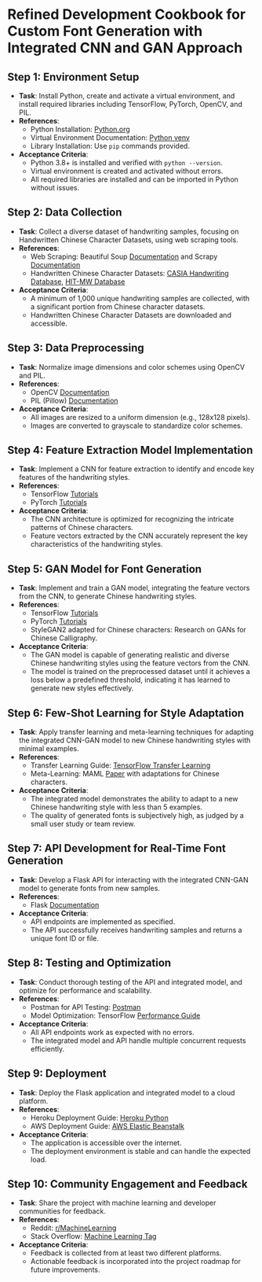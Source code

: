 # Refined Development Cookbook for Custom Font Generation with Integrated CNN and GAN Approach

## Step 1: Environment Setup
- **Task**: Install Python, create and activate a virtual environment, and install required libraries including TensorFlow, PyTorch, OpenCV, and PIL.
- **References**:
  - Python Installation: [Python.org](https://www.python.org/downloads/)
  - Virtual Environment Documentation: [Python venv](https://docs.python.org/3/library/venv.html)
  - Library Installation: Use `pip` commands provided.
- **Acceptance Criteria**:
  - Python 3.8+ is installed and verified with `python --version`.
  - Virtual environment is created and activated without errors.
  - All required libraries are installed and can be imported in Python without issues.

## Step 2: Data Collection
- **Task**: Collect a diverse dataset of handwriting samples, focusing on Handwritten Chinese Character Datasets, using web scraping tools.
- **References**:
  - Web Scraping: Beautiful Soup [Documentation](https://www.crummy.com/software/BeautifulSoup/bs4/doc/) and Scrapy [Documentation](https://docs.scrapy.org/en/latest/)
  - Handwritten Chinese Character Datasets: [CASIA Handwriting Database](http://www.nlpr.ia.ac.cn/databases/handwriting/Home.html), [HIT-MW Database](http://www.nlpr.ia.ac.cn/databases/handwriting/Online_database.html)
- **Acceptance Criteria**:
  - A minimum of 1,000 unique handwriting samples are collected, with a significant portion from Chinese character datasets.
  - Handwritten Chinese Character Datasets are downloaded and accessible.

## Step 3: Data Preprocessing
- **Task**: Normalize image dimensions and color schemes using OpenCV and PIL.
- **References**:
  - OpenCV [Documentation](https://docs.opencv.org/master/)
  - PIL (Pillow) [Documentation](https://pillow.readthedocs.io/en/stable/)
- **Acceptance Criteria**:
  - All images are resized to a uniform dimension (e.g., 128x128 pixels).
  - Images are converted to grayscale to standardize color schemes.

## Step 4: Feature Extraction Model Implementation
- **Task**: Implement a CNN for feature extraction to identify and encode key features of the handwriting styles.
- **References**:
  - TensorFlow [Tutorials](https://www.tensorflow.org/tutorials)
  - PyTorch [Tutorials](https://pytorch.org/tutorials/)
- **Acceptance Criteria**:
  - The CNN architecture is optimized for recognizing the intricate patterns of Chinese characters.
  - Feature vectors extracted by the CNN accurately represent the key characteristics of the handwriting styles.

## Step 5: GAN Model for Font Generation
- **Task**: Implement and train a GAN model, integrating the feature vectors from the CNN, to generate Chinese handwriting styles.
- **References**:
  - TensorFlow [Tutorials](https://www.tensorflow.org/tutorials)
  - PyTorch [Tutorials](https://pytorch.org/tutorials/)
  - StyleGAN2 adapted for Chinese characters: Research on GANs for Chinese Calligraphy.
- **Acceptance Criteria**:
  - The GAN model is capable of generating realistic and diverse Chinese handwriting styles using the feature vectors from the CNN.
  - The model is trained on the preprocessed dataset until it achieves a loss below a predefined threshold, indicating it has learned to generate new styles effectively.

## Step 6: Few-Shot Learning for Style Adaptation
- **Task**: Apply transfer learning and meta-learning techniques for adapting the integrated CNN-GAN model to new Chinese handwriting styles with minimal examples.
- **References**:
  - Transfer Learning Guide: [TensorFlow Transfer Learning](https://www.tensorflow.org/tutorials/images/transfer_learning)
  - Meta-Learning: MAML [Paper](https://arxiv.org/abs/1703.03400) with adaptations for Chinese characters.
- **Acceptance Criteria**:
  - The integrated model demonstrates the ability to adapt to a new Chinese handwriting style with less than 5 examples.
  - The quality of generated fonts is subjectively high, as judged by a small user study or team review.

## Step 7: API Development for Real-Time Font Generation
- **Task**: Develop a Flask API for interacting with the integrated CNN-GAN model to generate fonts from new samples.
- **References**:
  - Flask [Documentation](https://flask.palletsprojects.com/en/2.0.x/)
- **Acceptance Criteria**:
  - API endpoints are implemented as specified.
  - The API successfully receives handwriting samples and returns a unique font ID or file.

## Step 8: Testing and Optimization
- **Task**: Conduct thorough testing of the API and integrated model, and optimize for performance and scalability.
- **References**:
  - Postman for API Testing: [Postman](https://www.postman.com/)
  - Model Optimization: TensorFlow [Performance Guide](https://www.tensorflow.org/guide/performance/overview)
- **Acceptance Criteria**:
  - All API endpoints work as expected with no errors.
  - The integrated model and API handle multiple concurrent requests efficiently.

## Step 9: Deployment
- **Task**: Deploy the Flask application and integrated model to a cloud platform.
- **References**:
  - Heroku Deployment Guide: [Heroku Python](https://devcenter.heroku.com/articles/getting-started-with-python)
  - AWS Deployment Guide: [AWS Elastic Beanstalk](https://aws.amazon.com/elasticbeanstalk/)
- **Acceptance Criteria**:
  - The application is accessible over the internet.
  - The deployment environment is stable and can handle the expected load.

## Step 10: Community Engagement and Feedback
- **Task**: Share the project with machine learning and developer communities for feedback.
- **References**:
  - Reddit: [r/MachineLearning](https://www.reddit.com/r/MachineLearning/)
  - Stack Overflow: [Machine Learning Tag](https://stackoverflow.com/questions/tagged/machine-learning)
- **Acceptance Criteria**:
  - Feedback is collected from at least two different platforms.
  - Actionable feedback is incorporated into the project roadmap for future improvements.